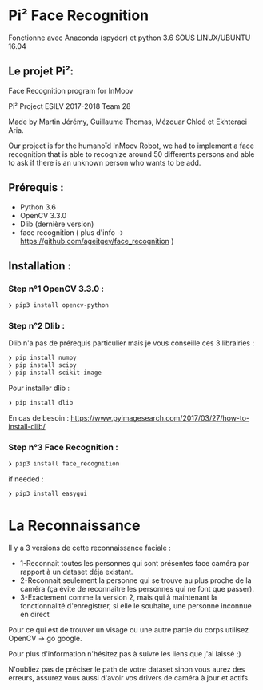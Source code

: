 # Pi² Face Recognition

Fonctionne avec Anaconda (spyder) et python 3.6 SOUS LINUX/UBUNTU 16.04

## Le projet Pi²:

Face Recognition program for InMoov

Pi² Project ESILV 2017-2018 Team 28

Made by Martin Jérémy, Guillaume Thomas, Mézouar Chloé et Ekhteraei Aria.

Our project is for the humanoïd InMoov Robot, we had to implement a face recognition that is able to 
recognize around 50 differents persons and able to ask if there is an unknown person who wants to be add.
     

## Prérequis :

* Python 3.6
* OpenCV 3.3.0
* Dlib (dernière version)
* face recognition ( plus d'info -> https://github.com/ageitgey/face_recognition )

## Installation : 


### Step n°1 OpenCV 3.3.0 : 
```sh
❯ pip3 install opencv-python
```
### Step n°2 Dlib : 

Dlib n'a pas de prérequis particulier mais je vous conseille ces 3 librairies :  
```sh
❯ pip install numpy
❯ pip install scipy
❯ pip install scikit-image
```
Pour installer dlib :
```sh
❯ pip install dlib
```
En cas de besoin : https://www.pyimagesearch.com/2017/03/27/how-to-install-dlib/
### Step n°3 Face Recognition : 
```sh
❯ pip3 install face_recognition
```
if needed :
```sh
❯ pip3 install easygui
```
# La Reconnaissance

Il y a 3 versions de cette reconnaissance faciale :
* 1-Reconnait toutes les personnes qui sont présentes face caméra par rapport à un dataset déja existant.
* 2-Reconnait seulement la personne qui se trouve au plus proche de la caméra (ça évite de reconnaitre les personnes qui ne font que passer).
* 3-Exactement comme la version 2, mais qui à maintenant la fonctionnalité d'enregistrer, si elle le souhaite, une personne inconnue en direct 

Pour ce qui est de trouver un visage ou une autre partie du corps utilisez OpenCV -> go google. 

Pour plus d'information n'hésitez pas à suivre les liens que j'ai laissé ;)

N'oubliez pas de préciser le path de votre dataset sinon vous aurez des erreurs, assurez vous aussi d'avoir vos drivers de caméra à jour et actifs.
